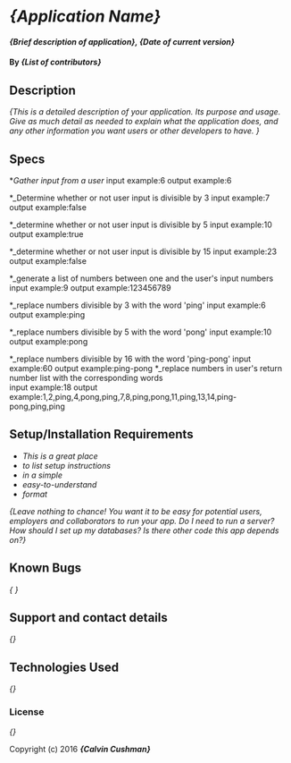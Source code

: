 # _{Application Name}_

#### _{Brief description of application}, {Date of current version}_

#### By _**{List of contributors}**_

## Description

_{This is a detailed description of your application. Its purpose and usage.  Give as much detail as needed to explain what the application does, and any other information you want users or other developers to have. }_

## Specs

*_Gather input from a user_
  input example:6
  output example:6

*_Determine whether or not user input is divisible by 3
  input example:7
  output example:false

*_determine whether or not user input is divisible by 5
  input example:10
  output example:true

*_determine whether or not user input is divisible by 15
  input example:23
  output example:false

*_generate a list of numbers between one and the user's input numbers
  input example:9
  output example:123456789

*_replace numbers divisible by 3 with the word 'ping'
  input example:6
  output example:ping

*_replace numbers divisible by 5 with the word 'pong'
  input example:10
  output example:pong

*_replace numbers divisible by 16 with the word 'ping-pong'
  input example:60
  output example:ping-pong
*_replace numbers in user's return number list with the corresponding words  
  input example:18
  output example:1,2,ping,4,pong,ping,7,8,ping,pong,11,ping,13,14,ping-pong,ping,ping
  
## Setup/Installation Requirements

* _This is a great place_
* _to list setup instructions_
* _in a simple_
* _easy-to-understand_
* _format_

_{Leave nothing to chance! You want it to be easy for potential users, employers and collaborators to run your app. Do I need to run a server? How should I set up my databases? Is there other code this app depends on?}_

## Known Bugs

_{ }_

## Support and contact details

_{}_

## Technologies Used

_{}_

### License

*{}*

Copyright (c) 2016 **_{Calvin Cushman}_**
